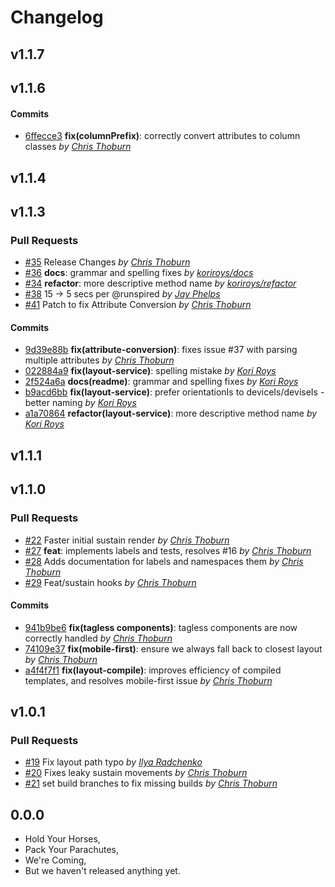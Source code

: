 Changelog
=========

## v1.1.7

## v1.1.6

#### Commits

- [6ffecce3](https://github.com/runspired/flexi/commit/6ffecce3167a3cce793f218da01030779b937fa5) **fix(columnPrefix)**: correctly convert attributes to column classes *by [Chris Thoburn](https://github.com/runspired)*

## v1.1.4

## v1.1.3

### Pull Requests

- [#35](https://github.com/runspired/flexi/pull/35)  Release Changes  *by [Chris Thoburn](https://github.com/runspired)*
- [#36](https://github.com/runspired/flexi/pull/36) **docs**: grammar and spelling fixes  *by [koriroys/docs](https://github.com/koriroys/docs)*
- [#34](https://github.com/runspired/flexi/pull/34) **refactor**: more descriptive method name  *by [koriroys/refactor](https://github.com/koriroys/refactor)*
- [#38](https://github.com/runspired/flexi/pull/38)  15 -> 5 secs per @runspired  *by [Jay Phelps](https://github.com/jayphelps)*
- [#41](https://github.com/runspired/flexi/pull/41)  Patch to fix Attribute Conversion  *by [Chris Thoburn](https://github.com/runspired)*

#### Commits

- [9d39e88b](https://github.com/runspired/flexi/commit/9d39e88bcda59cdc19c093cbfb5ca544e8d2d552) **fix(attribute-conversion)**: fixes issue #37 with parsing multiple attributes *by [Chris Thoburn](https://github.com/runspired)*
- [022884a9](https://github.com/runspired/flexi/commit/022884a9c2faa304cec123f88d023348d740223d) **fix(layout-service)**: spelling mistake *by [Kori Roys](https://github.com/koriroys)*
- [2f524a6a](https://github.com/runspired/flexi/commit/2f524a6aaf7e96218d2deb9aab916e4ce0140ece) **docs(readme)**: grammar and spelling fixes *by [Kori Roys](https://github.com/koriroys)*
- [b9acd6bb](https://github.com/runspired/flexi/commit/b9acd6bbb1a938d28b078f59b6888ffb44ad81cd) **fix(layout-service)**: prefer orientationIs to deviceIs/deviseIs - better naming *by [Kori Roys](https://github.com/koriroys)*
- [a1a70864](https://github.com/runspired/flexi/commit/a1a70864b53fe90d984fe01d8e5f953c819546ad) **refactor(layout-service)**: more descriptive method name *by [Kori Roys](https://github.com/koriroys)*

## v1.1.1

## v1.1.0

### Pull Requests

- [#22](https://github.com/runspired/flexi/pull/22)  Faster initial sustain render  *by [Chris Thoburn](https://github.com/runspired/feat)*
- [#27](https://github.com/runspired/flexi/pull/27) **feat**: implements labels and tests, resolves #16  *by [Chris Thoburn](https://github.com/runspired/feat)*
- [#28](https://github.com/runspired/flexi/pull/28)  Adds documentation for labels and namespaces them  *by [Chris Thoburn](https://github.com/runspired/feat)*
- [#29](https://github.com/runspired/flexi/pull/29)  Feat/sustain hooks  *by [Chris Thoburn](https://github.com/runspired/feat)*

#### Commits

- [941b9be6](https://github.com/runspired/flexi/commit/941b9be629c3792da056232480781fac282f7869) **fix(tagless components)**: tagless components are now correctly handled *by [Chris Thoburn](https://github.com/runspired)*
- [74109e37](https://github.com/runspired/flexi/commit/74109e37d580496501ac1dfedfabde420116c993) **fix(mobile-first)**: ensure we always fall back to closest layout *by [Chris Thoburn](https://github.com/runspired)*
- [a4f4f7f1](https://github.com/runspired/flexi/commit/a4f4f7f1c49b441cdc768d3eed966c89ef78fa3a) **fix(layout-compile)**: improves efficiency of compiled templates, and resolves mobile-first issue *by [Chris Thoburn](https://github.com/runspired)*

## v1.0.1

### Pull Requests

- [#19](https://github.com/runspired/flexi/pull/19)  Fix layout path typo  *by [Ilya Radchenko](https://github.com/knownasilya)*
- [#20](https://github.com/runspired/flexi/pull/20)  Fixes leaky sustain movements  *by [Chris Thoburn](https://github.com/runspired)*
- [#21](https://github.com/runspired/flexi/pull/21)  set build branches to fix missing builds  *by [Chris Thoburn](https://github.com/runspired)*

## 0.0.0

- Hold Your Horses,
- Pack Your Parachutes,
- We're Coming,
- But we haven't released anything yet.
